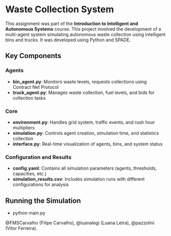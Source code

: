 # Waste Collection System

This assignment was part of the **Introduction to Intelligent and Autonomous Systems** course. This project involved the development of a multi-agent system simulating autonomous waste collection using intelligent bins and trucks. It was developed using Python and SPADE.

## Key Components

### Agents

- **bin_agent.py**: Monitors waste levels, requests collections using Contract Net Protocol
- **truck_agent.py**: Manages waste collection, fuel levels, and bids for collection tasks

### Core

- **environment.py**: Handles grid system, traffic events, and rush hour multipliers 
- **simulation.py**: Controls agent creation, simulation time, and statistics collection
- **interface.py**: Real-time visualization of agents, bins, and system status

### Configuration and Results

- **config.yaml**: Contains all simulation parameters (agents, thresholds, capacities, etc.)
- **simulation_results.csv**: Includes simulation runs with different configurations for analysis

## Running the Simulation

- python main.py

@FMSCarvalho (Filipe Carvalho), @luanalegi (Luana Letra), @pazzolini (Vítor Ferreira).
